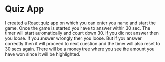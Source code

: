 # Quiz App

I created a React quiz app on which you can enter you name and start the game. Once the game is started you have to answer within 30 sec. The timer will start automatically and count down 30. If you did not answer then you loose. If you answer wrongly then you loose. But if you answer correctly then it will proceed to next question and the timer will also reset to 30 secs again. There will be a money tree where you see the amount you have won since it will be highlighted.
